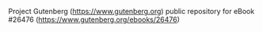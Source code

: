 Project Gutenberg (https://www.gutenberg.org) public repository for eBook #26476 (https://www.gutenberg.org/ebooks/26476)
